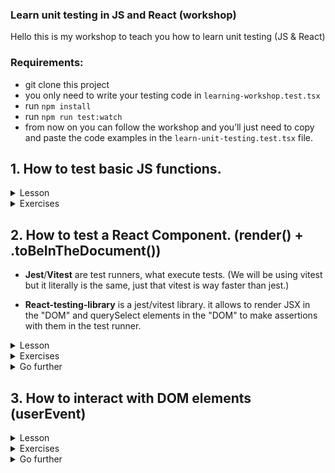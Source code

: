 ### Learn unit testing in JS and React (workshop)

Hello this is my workshop to teach you how to learn unit testing (JS & React)

### Requirements:

- git clone this project
- you only need to write your testing code in `learning-workshop.test.tsx`
- run `npm install`
- run `npm run test:watch`
- from now on you can follow the workshop and you’ll just need to copy and paste the code examples in the `learn-unit-testing.test.tsx` file.

## 1. How to test basic JS functions.

<details>
<summary>Lesson</summary>

```tsx
// add() is the function we want to test
function add(a: number, b: number) {
  return a + b
}

test('should return the sum of the two numbers provided', () => {
  /*
  If I read it literally it means:
  the return of add when I provide 5 and 3 as arguments is 8
  */
  expect(add(5, 3)).toBe(8)

  /*
  expect() takes an argument and compares it to an input with the next method (that's called a matcher).
  You have the list of all matchers there (don't learn all of these, .toBe() is enough): https://jestjs.io/docs/expect#methods
  we choose .toBe() because we want to compare primitives: add() returns a number
  */

  // Try to replace 8 by 10 to cause an error and see what happens.

  // So this is testing, you just test that your function works the way you want and freeze it so that, if there is a change, nothing breaks.
})

test('should not return the substraction of the two numbers provided', () => {
  /*
  Here we are asserting that add(10, 10) ≠ 0
  because what if a new developer refactors the function and mistakenly returns `a - b` in add():
  function add(a: number, b: number) {
    return a - b
  }
  */
  expect(add(10, 10)).not.toBe(0)

  /*
  If you want to know what is .not before the matchers, you can check out https://jestjs.io/docs/expect#not
  But this is simply the way of comparing the opposite of the matchers in Jest.
  */
})
```

</details>

<details>
<summary>Exercises</summary>

1. Substraction function

```tsx
// UPDATE ME
function substract() {}

test('should return the substraction of the two numbers provided', () => {
  // expect(substract()) ???
})

test('should not return the addition of the two numbers provided', () => {
  // expect(substract()) ???
})
```

2. Multiplication function

```tsx
// UPDATE ME
function multiply() {
  return
}

test('should return the multiplication of the two numbers provided' () => {
  // expect(multiply()) ???
})

test('should not return the addition of the two numbers provided', () => {
  // expect(multiply()) ???
})
```

</details>

## 2. How to test a React Component. (render() + .toBeInTheDocument())

- **Jest**/**Vitest** are test runners, what execute tests. (We will be using vitest but it literally is the same, just that vitest is way faster than jest.)

- **React-testing-library** is a jest/vitest library. it allows to render JSX in the "DOM" and querySelect elements in the "DOM" to make assertions with them in the test runner.

<details>
<summary>Lesson</summary>

1. Arrange your test with .render()

```tsx
import { render, screen } from '@utils/test/app-test-utils'

test('render HTML elements: a checkbox with a label', () => {
  /*
  We first need to render the component. And luckily, react-testing-library provides the API for us: render().
  the argument of render() is gonna be displayed in the DOM just like document.body.innerHTML
  any jsx can be rendered: HTML tags & React Components.
  */
  render(
    <div>
      <input type="checkbox" id="happy" className="my-checkbox-haha" />
      <label htmlFor="happy">Are you happy?</label>
    </div>
  )
  /*
  screen.debug is a method provided by react-testing-library to console.log everything that is currently in the DOM!
  you will see a checkbox with its label in the "DOM" and all of their attributes!
  */
  screen.debug()

  /*
  Now remove <input/> and <label/> from the render above
  Then add something in render() to display a <p/> with any text you want!
  */
})
```

2. Get elements with screen.getBy() and make assertions on them with .toBeInTheDocument()

```tsx
import { render, screen } from '@utils/test/app-test-utils'

function Header() {
  return (
    <header>
      <h1>Title of the header</h1>
      <p>Little description of my website</p>
    </header>
  )
}

test('should render <Header/> with the title and the description', () => {
  render(<Header />)

  /*
  screen is an API provided by react-testing-library to interract with what's inside the DOM
  .getByText() is a selector that works like querySelector() but allows you to search by text instead of class
  we can get the element by the class or the id but think of tests as if you're a real user.
  A real user would not care about the class but instead see if "Title of the header" appears in the screen.
  */
  const title = screen.getByText('Title of the header')

  // We want the element "Title of the header" to be in the DOM (document)
  expect(title).toBeInTheDocument()
  /*
  Jest/Vitest has built-in matchers (comparateurs) but because jest/vitest is initially used for testing basic JS functions
  @testing-library/jest-dom created matchers to work in jest/vitest, with the DOM
  Think of it like this: Jest is the language (like JS) and Testing-Library is the Framework/Library (like React)
  and one custom matcher provided by jest-dom is .toBeInTheDocument()
  you can see all of them here: https://github.com/testing-library/jest-dom/#table-of-contents
  if you want to check at
  https://jestjs.io/fr/docs/using-matchers
  https://vitest.dev/api/#expect
  *

  /*
  You don't need jest-dom to be honest because you can write it like this:
  expect(title).not.toBeNull()
  But this way of writing your test is less readable and thus less maintainable.


  Another example of a less readable assertion:
  expect(title.textContent).toBe("Title of the header")
  but look at this one: expect(title).toHaveTextContent("Title of the header"), it is more readable.
  */

  /* UNCOMMENT THE 2 LINES BELOW AND FIX ME ;) */
  // const description = screen.getByText("Big description of my website")
  // expect(description).not.toBeInTheDocument()
})
```

</details>

<details>
<summary>Exercises</summary>

1. Create an `<About/>` component and test it. The component will return these 3 elements :

- A title (with the text: "About me")
- A short message (with any text you want)
- A button (with the text: "Thank you")

2. Test that I can display any text content inside the `<Button/>` component

```tsx
import { render, screen } from '@utils/test/app-test-utils'

function Button({ children }: React.PropsWithChildren<React.ReactNode>) {
  return <button>{children}</button>
}

// Be careful, unit testing is not UI testing. You cannot assert that the component has a particular style.
test('should return a button and display any text I pass as a children', () => {
  // Make this assertion work by writing code above
  expect(button).toBeInTheDocument()

  // Assert that the button has the text content you have provided
})
```

3. Create a `<Title/>` component that will return an `<h1/>` with a default style and test that I can enter any text content inside `<Title/>`, as a children.

4. Test `<List/>` component and with this component I can pass an array as a props that will be displayed individually

```tsx
import { render, screen } from '@utils/test/app-test-utils'
import { faker } from '@faker-js/faker'

type Item = {
  id: string
  name: string
}

type ListProps = {
  items: Item[]
}

function List({ items }: ListProps) {
  return (
    <ul>
      {items.map((item) => (
        <li key={item.id}>{item.name}</li>
      ))}
    </ul>
  )
}

/*
This is a function that uses faker. It helps me create random data to avoid having raw data that will mislead other developers.
And also another benefit of generating random data is that it gives me confidence that my code will work with any data possible.
*/
function generateItem(): Item {
  return {
    id: faker.datatype.uuid(),
    name: faker.name.findName(),
  }
}

test('should return a list of items: the exact number of items and their names should be displayed', () => {
  const randomItems = [generateItem(), generateItem(), generateItem(), generateItem()]

  render(<List items={randomItems} />)

  // hint: in react-testing-library there is a selector just like querySelectorAll()
  // hint 2: li tags have roles so check .getByRole() selector
  // const allItemsInTheDOM = ???

  /*
  hint: it would be hard to know if exactly every item's name is displayed
  so I would just check if the DOM has the exact same number of items in the array
  check what is the type of itemsInTheDOM (object or array?)
  check if there is a matcher that can look at the number of elements in an array
  */
  expect(allItemsInTheDOM).

  /*
  in the return of <List/>, change items.map by items.slice(0,2).map
  and see notice that the test fails. Try to guess why!
  */

  /*
  Now that we're confident that <List/> returns the right number of items
  we need to make sure that <List/> displays the names of each item provided.
  hint: it would be difficult to check for every item so in this case I'd just check
  that the first item and the last item's rendered by <List/> contain the names provided by items array
  */
  // const firstItemName = ???
  /* here I'd just use allItemsInTheDOM and get the first element! */
  // expect().to

  // Do the same for last item.
})
```

</details>

<details>
<summary>Go further</summary>

- Testing-library urges us developers to code accessible applications. So to select a button element for example, you don't select it with .getByText() but rather with .`getByRole('button', {name: "text content of the button"})`. This has 2 benefits: your code is a11y friendly and you test as if you are a real user: you want the button that has the text : "text content of the button".
- For an input you want to get the element that has the label text. So you want to use `.getByLabelText()`.
- Testing-library provides you a list of selectors you have to use sorted by their priority order. [https://testing-library.com/docs/queries/about#priority](https://testing-library.com/docs/queries/about#priority)
- As you may have noticed in the 4th exercise, I use Faker.js to generate random data. I explain it in the exercise but you can check out [Faker.js website](https://fakerjs.dev/) to see the list of all the API the library provides.

</details>

## 3. How to interact with DOM elements (userEvent)

<details>
<summary>Lesson</summary>

```tsx
import { render, screen } from '@utils/test/app-test-utils'

type CheckboxProps = {
  label: string
}

function Checkbox({ label }: CheckboxProps) {
  return (
    <div>
      <input type="checkbox" id="my-checkbox" />
      <label htmlFor="my-checkbox">{label}</label>
    </div>
  )
}

test('should render a checkbox with any customised label', () => {
  // arrange everything to make this test pass

  /*
  use .getByLabelText() instead of .getByRole('checkbox') because think like a user.
  The user won't select any random checkbox, it will select the input (checkbox) that has the label text he wants.
  */
  expect(checkbox).toBeInTheDocument()

  /*
  // userEvent is another testing-library package that allows the test to interract with "DOM" elements
  // from the userEvent we want to click on something so we pass the element in the method .click()
  */
  // UNCOMMENT THE LINE BELOW
  // userEvent.click(checkbox)

  /*
  now that we have clicked on the checkbox, we need to make an assertion
  what do you think it will be?
  remember to check jest-dom matchers ;)
  */
  // expect(checkbox). ???
})

test('should render a checkbox with a default value of checked but still be able to toggle between checked/unchecked', () => {
  /*
  update <Checkbox/> to allow a default value to be passed so that I can start the checkbox as checked
  and also allow the user to toggle between checked/unchecked
  */
  // write the test
})
```

</details>

<details>
<summary>Exercises</summary>

1. Create a `<Button/>` component, and test that when the user clicks on the button, that the button is focused.

- Extra: Test that when the user hits `tab`, that the button is focused.

2. Create an `<Input/>` component that will return these 2 elements: `<input type="text"/>` and `<label>Email address</label>`. Test that you can write any email (use faker) inside the input and make an assertion on it. Hint: use `.getByLabelText()` instead of .getByRole(”textbox”) because think of it as a user: you want to get the input that has the label text “Email address”.

- Extra: I can now pass a defaultValue to `<Input/>` so cover this case.
- Extra 2: Write a second test and this time this will test that I can choose the type of the input (this will be a type number) and assert that it works: you can type a number and also test that I cannot enter any text in the input.
- Extra 3: Test that when I click on the label, that the input is focused.

3. Create a `<Form/>` component and test it. `<Form/>` will have these elements: input to enter the country, input to enter the age, radios between Mr. and Mrs. and a submit button.

</details>

<details>
<summary>Go further</summary>

- fireEvent exists but you just need to use userEvent: [https://kentcdodds.com/blog/common-mistakes-with-react-testing-library#not-using-testing-libraryuser-event](https://kentcdodds.com/blog/common-mistakes-with-react-testing-library#not-using-testing-libraryuser-event)
</details>
